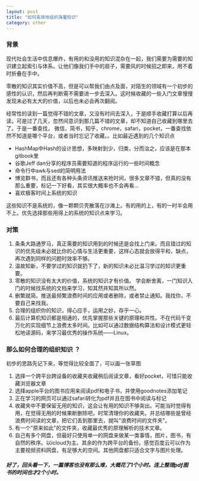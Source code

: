 ```yaml
---
layout: post
title: "如何高效地组织海量知识"
category: other
---
```


### 背景

现代社会生活中信息爆炸，有用的和没用的知识混杂在一起，我们需要为需要的知识建立起索引与体系。让他们像我们手中的扇子，需要风的时候招之即来，用不着时折叠在手中。

零散的知识其实价值不高，但是可以帮我们由点及面，对陌生的领域有一个初步的感性的认识，然后再判断需不需要进一步去深入。这时候收藏的一些入门文章慢慢发现未必有太大的价值，以后也未必会再次翻阅。

经常性的读到一篇觉得不错的文章，又没有时间去深入，于是顺手收藏打算以后再读。可是过了几天，忽然间意识到那几篇不错的文章，却不知道自己收藏到哪里去了。于是一番查找， 微信，简书，知乎，chrome，safari，pocket，一番查找依然不知道是哪个平台，或者当时忘记了收藏。。比如最近遇到的几个知识点

- HashMap中Hash的设计思想，多映射到少，归类，分而治之，应该是在那本gitbook里[]()
- 谷歌Jeff dan分享的程序员需要知道的程序运行的一些时间概念
- 命令行中awk与sed的简明用法
- 博览群书，而且还有各种头条资讯推送来抢时间，很多文章不错，但真的没有那么重要，标记一下好看，其实很大概率也不会再看...
- 喜欢极客时间上系统的知识

这些知识不是系统的，像一颗颗贝壳散落在沙滩上。有的用的上，有的一时半会用不上。优先选择那些用得上的系统的知识点来学习。

### 对策

1. 条条大路通罗马，真正需要的知识用到的时候还是会找上门来。而且错过的知识的优先级未必就比你的心情与生活更重要，这样心态就会放得平和，缺点，再次遇到同样的问题时效率不够。
2. 温故知新，不要学过的知识就扔下了，新的知识未必比温习学过的知识更重要。
3. 零散的知识没有太大的价值，系统的知识才有价值。 学会断舍离，一门知识入门的时候找系统的文档来学习，知其然并知其所以然。
4. 删繁就简。推送最频繁浪费时间的应用或者删除，或者禁止通知。我找你，不要自己来找我。 
5. 合理的组织你的知识，得心应手，运用之妙，存乎一心。
6. 最后计算机知识都是相通的，优先掌握那些关键的原理和共性。不在代码千变万化的实现细节上浪费太多时间。比如可以通过数据结构算法和设计模式更轻松地读源码，来学习最优秀的操作系统——Linux。   

### 那么如何合理的组织知识 ？

初步的思路先记下来，等觉得比较全面了，可以画一张草图

1. 选择一个跨平台跨设备的收藏夹收藏稍后阅读文章，看好pocket，可惜只能收藏浏览器文章
2. 选择apple平台的图书应用来阅读pdf和电子书，并使用goodnotes添加笔记
3. 正在学习的网页可以通过safari转化为pdf并且在图书中阅读与标记
4. 收藏夹中不要保留无用的知识，这会让有用的知识不够突出。可能当时觉得有用，在觉得无用的时候果断删除吧，时常清理你的收藏夹。并总结哪些是曾经浪费时间读的文章，把它们丢到那里去，就叫"浪费时间的文件夹"。
5. 有一个"原来如此"的文件夹，收藏最优秀的原理解析的技术文章。
6. 自己有多个网盘，但最好只使用单一的网盘来做某一类事情，图片，图书，有自然的秩序。以icloud为主。其余的作为跨平台的备份。感觉百度云可以作为主要视频资料网盘，有足够大的空间。其他网盘都只适合文字与图片处理。
##### 好了，回头看一下，一篇博客也没有那么难，大概花了1个小时。连上整理pdf图书的时间也才2个小时。

